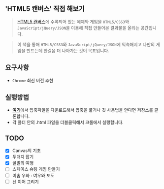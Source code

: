 ## 'HTML5 캔버스' 직접 해보기

> [HTML5 캔버스](https://www.aladin.co.kr/shop/wproduct.aspx?ItemId=95359994)에 수록되어 있는 예제와 게임을 `HTML5/CSS3`와 `JavaScript/jQuery/JSON`을 이용해 직접 만들어본 결과물을 올리는 공간입니다.

> 이 책을 통해 `HTML5/CSS3`와 `JavaScript/jQuery/JSON`에 익숙해지고 나만의 게임을 만드는데 한걸음 더 나아가는 것이 목표입니다.

## 요구사항
* `Chrome` 최신 버전 추천

## 실행방법
* [**여기**](https://github.com/LeapRealm/Hands-On-HTML5-Canvas/archive/master.zip)에서 압축파일을 다운로드해서 압축을 풀거나 깃 사용법을 안다면 저장소를 클론합니다.
* 각 폴더 안의 .html 파일을 더블클릭해서 크롬에서 실행합니다.

## TODO
- [X] Canvas의 기초
- [X] 두더지 잡기
- [X] 꿀벌의 여행
- [ ] 스페이스 슈팅 게임 만들기
- [ ] 이솝 우화 : 여우와 포도
- [ ] 선 이어 그리기
